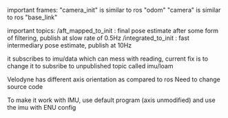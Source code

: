 important frames:
"camera_init" is similar to ros "odom"
"camera" is similar to ros "base_link"

important topics:
/aft_mapped_to_init : final pose estimate after some form of filtering, publish at slow rate of 0.5Hz
/integrated_to_init : fast intermediary pose estimate, publish at 10Hz

it subscribes to imu/data which can mess with reading, current fix is to change it to subsribe to unpublished topic called imu/loam

Velodyne has different axis orientation as compared to ros
Need to change source code

To make it work with IMU, use default program (axis unmodified) and use the imu with ENU config
